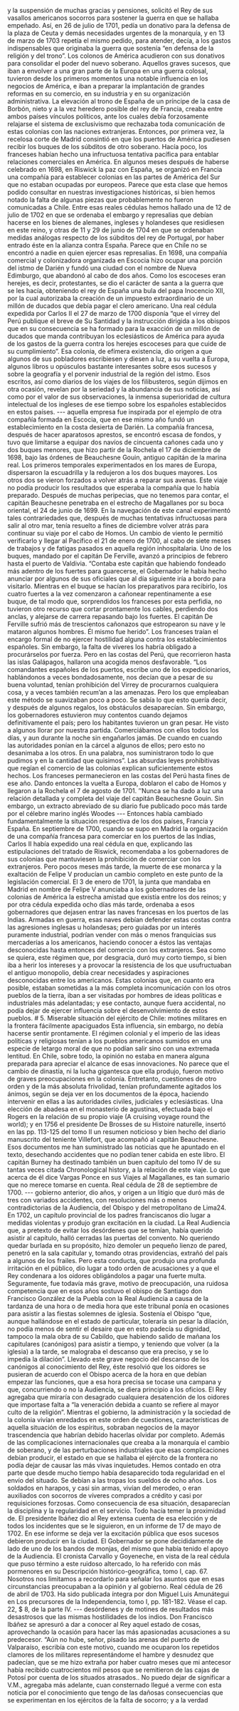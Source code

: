 y la suspensión de muchas gracias y pensiones, solicitó el Rey de sus vasallos americanos socorros para sostener la guerra en que se hallaba empeñado. Así, en 26 de julio de 1701, pedía un donativo para la defensa de la plaza de Ceuta y demás necesidades urgentes de la monarquía, y en 13 de marzo de 1703 repetía el mismo pedido, para atender, decía, a los gastos indispensables que originaba la guerra que sostenía “en defensa de la religión y del trono”. Los colonos de América acudieron con sus donativos para consolidar el poder del nuevo soberano. Aquellos graves sucesos, que iban a envolver a una gran parte de la Europa en una guerra colosal, tuvieron desde los primeros momentos una notable influencia en los negocios de América, e iban a preparar la implantación de grandes reformas en su comercio, en su industria y en su organización administrativa. La elevación al trono de España de un príncipe de la casa de Borbón, nieto y a la vez heredero posible del rey de Francia, creaba entre ambos países vínculos políticos, ante los cuales debía forzosamente relajarse el sistema de exclusivismo que rechazaba toda comunicación de estas colonias con las naciones extranjeras. Entonces, por primera vez, la recelosa corte de Madrid consintió en que los puertos de América pudiesen recibir los buques de los súbditos de otro soberano. Hacía poco, los franceses habían hecho una infructuosa tentativa pacífica para entablar relaciones comerciales en América. En algunos meses después de haberse celebrado en 1698, en Riswick la paz con España, se organizó en Francia una compañía para establecer colonias en las partes de América del Sur que no estaban ocupadas por europeos. Parece que esta clase que hemos podido consultar en nuestras investigaciones históricas, si bien hemos notado la falta de algunas piezas que probablemente no fueron comunicadas a Chile. Entre esas reales cédulas hemos hallado una de 12 de julio de 1702 en que se ordenaba el embargo y represalias que debían hacerse en los bienes de alemanes, ingleses y holandeses que residiesen en este reino, y otras de 11 y 29 de junio de 1704 en que se ordenaban medidas análogas respecto de los súbditos del rey de Portugal, por haber entrado éste en la alianza contra España. Parece que en Chile no se encontró a nadie en quien ejercer esas represalias. En 1698, una compañía comercial y colonizadora organizada en Escocia hizo ocupar una porción del istmo de Darién y fundó una ciudad con el nombre de Nueva Edimburgo, que abandonó al cabo de dos años. Como los escoceses eran herejes, es decir, protestantes, se dio el carácter de santa a la guerra que se les hacía, obteniendo el rey de España una bula del papa Inocencio XII, por la cual autorizaba la creación de un impuesto extraordinario de un millón de ducados que debía pagar el clero americano. Una real cédula expedida por Carlos II el 27 de marzo de 1700 disponía “que el virrey del Perú publique el breve de Su Santidad y la instrucción dirigida a los obispos que en su consecuencia se ha formado para la exacción de un millón de ducados que manda contribuyan los eclesiásticos de América para ayuda de los gastos de la guerra contra los herejes escoceses para que cuide de su cumplimiento”. Esa colonia, de efímera existencia, dio origen a que algunos de sus pobladores escribiesen y diesen a luz, a su vuelta a Europa, algunos libros u opúsculos bastante interesantes sobre esos sucesos y sobre la geografía y el porvenir industrial de la región del istmo. Esos escritos, así como diarios de los viajes de los filibusteros, según dijimos en otra ocasión, revelan por la seriedad y la abundancia de sus noticias, así como por el valor de sus observaciones, la inmensa superioridad de cultura intelectual de los ingleses de ese tiempo sobre los españoles establecidos en estos países. --- aquella empresa fue inspirada por el ejemplo de otra compañía formada en Escocia, que en ese mismo año fundó un establecimiento en la costa desierta de Darién. La compañía francesa, después de hacer aparatosos aprestos, se encontró escasa de fondos, y tuvo que limitarse a equipar dos navíos de cincuenta cañones cada uno y dos buques menores, que hizo partir de la Rochela el 17 de diciembre de 1698, bajo las órdenes de Beauchesne Gouin, antiguo capitán de la marina real. Los primeros temporales experimentados en los mares de Europa, dispersaron la escuadrilla y la redujeron a los dos buques mayores. Los otros dos se vieron forzados a volver atrás a reparar sus avenas. Este viaje no podía producir los resultados que esperaba la compañía que lo había preparado. Después de muchas peripecias, que no tenemos para contar, el capitán Beauchesne penetraba en el estrecho de Magallanes por su boca oriental, el 24 de junio de 1699. En la navegación de este canal experimentó tales contrariedades que, después de muchas tentativas infructuosas para salir al otro mar, tenía resuelto a fines de diciembre volver atrás para continuar su viaje por el cabo de Homos. Un cambio de viento le permitió verificarlo y llegar al Pacífico el 21 de enero de 1700, al cabo de siete meses de trabajos y de fatigas pasados en aquella región inhospitalaria. Uno de los buques, mandado por el capitán De Ferville, avanzó a principios de febrero hasta el puerto de Valdivia. “Contaba este capitán que habiendo fondeado más adentro de los fuertes para guarecerse, el Gobernador le había hecho anunciar por algunos de sus oficiales que al día siguiente iría a bordo para visitarlo. Mientras en el buque se hacían los preparativos para recibirlo, los cuatro fuertes a la vez comenzaron a cañonear repentinamente a ese buque, de tal modo que, sorprendidos los franceses por esta perfidia, no tuvieron otro recurso que cortar prontamente los cables, perdiendo dos anclas, y alejarse de carrera repasando bajo los fuertes. El capitán De Ferville sufrió más de trescientos cañonazos que estropearon su nave y le mataron algunos hombres. Él mismo fue herido”. Los franceses traían el encargo formal de no ejercer hostilidad alguna contra los establecimientos españoles. Sin embargo, la falta de víveres los habría obligado a procurárselos por fuerza. Pero en las costas del Perú, que recorrieron hasta las islas Galápagos, hallaron una acogida menos desfavorable. “Los comandantes españoles de los puertos, escribe uno de los expedicionarios, hablándonos a veces bondadosamente, nos decían que a pesar de su buena voluntad, tenían prohibición del Virrey de procurarnos cualquiera cosa, y a veces también recum’an a las amenazas. Pero los que empleaban este método se suavizaban poco a poco. Se sabía lo que esto quería decir, y después de algunos regalos, los obstáculos desaparecían. Sin embargo, los gobernadores estuvieron muy contentos cuando dejamos definitivamente el país; pero los habitantes tuvieron un gran pesar. He visto a algunos llorar por nuestra partida. Comerciábamos con ellos todos los días, y aun durante la noche sin engañarlos jamás. De cuando en cuando las autoridades ponían en la cárcel a algunos de ellos; pero esto no desanimaba a los otros. En una palabra, nos suministraron todo lo que pudimos y en la cantidad que quisimos”. Las absurdas leyes prohibitivas que regían el comercio de las colonias explican suficientemente estos hechos. Los franceses permanecieron en las costas del Perú hasta fines de ese año. Dando entonces la vuelta a Europa, doblaron el cabo de Homos y llegaron a la Rochela el 7 de agosto de 1701. ’’Nunca se ha dado a luz una relación detallada y completa del viaje del capitán Beauchesne Gouin. Sin embargo, un extracto abreviado de su diario fue publicado poco más tarde por el célebre marino inglés Woodes --- Entonces había cambiado fundamentalmente la situación respectiva de los dos países, Francia y España. En septiembre de 1700, cuando se supo en Madrid la organización de una compañía francesa para comerciar en los puertos de las Indias, Carlos II había expedido una real cédula en que, explicando las estipulaciones del tratado de Riswick, recomendaba a los gobernadores de sus colonias que mantuviesen la prohibición de comerciar con los extranjeros. Pero pocos meses más tarde, la muerte de ese monarca y la exaltación de Felipe V producían un cambio completo en este punto de la legislación comercial. El 3 de enero de 1701, la junta que mandaba en Madrid en nombre de Felipe V anunciaba a los gobernadores de las colonias de América la estrecha amistad que existía entre los dos reinos; y por otra cédula expedida ocho días más tarde, ordenaba a esos gobernadores que dejasen entrar las naves francesas en los puertos de las Indias. Armadas en guerra, esas naves debían defender estas costas contra las agresiones inglesas u holandesas; pero guiadas por un interés puramente industrial, podrían vender con más o menos franquicias sus mercaderías a los americanos, haciendo conocer a éstos las ventajas desconocidas hasta entonces del comercio con los extranjeros. Sea como se quiera, este régimen que, por desgracia, duró muy corto tiempo, si bien iba a herir los intereses y a provocar la resistencia de los que usufructuaban el antiguo monopolio, debía crear necesidades y aspiraciones desconocidas entre los americanos. Estas colonias que, en cuanto era posible, estaban sometidas a la más completa incomunicación con los otros pueblos de la tierra, iban a ser visitadas por hombres de ideas políticas e industriales más adelantadas; y ese contacto, aunque fuera accidental, no podía dejar de ejercer influencia sobre el desenvolvimiento de estos pueblos. # 5. Miserable situación del ejército de Chile: motines militares en la frontera fácilmente apaciguados Esta influencia, sin embargo, no debía hacerse sentir prontamente. El régimen colonial y el imperio de las ideas políticas y religiosas tenían a los pueblos americanos sumidos en una especie de letargo moral de que no podían salir sino con una extremada lentitud. En Chile, sobre todo, la opinión no estaba en manera alguna preparada para apreciar el alcance de esas innovaciones. No parece que el cambio de dinastía, ni la lucha gigantesca que ella produjo, fueron motivo de graves preocupaciones en la colonia. Entretanto, cuestiones de otro orden y de la más absoluta frivolidad, tenían profundamente agitados los ánimos, según se deja ver en los documentos de la época, haciendo intervenir en ellas a las autoridades civiles, judiciales y eclesiásticas. Una elección de abadesa en el monasterio de agustinas, efectuada bajo el Rogers en la relación de su propio viaje (A cruising voyage round the world); y en 1756 el presidente De Brosses de su Histoire naturelle, insertó en las pp. 113-125 del tomo II un resumen noticioso y bien hecho del diario manuscrito del teniente Villefort, que acompañó al capitán Beauchesne. Esos documentos me han suministrado las noticias que he apuntado en el texto, desechando accidentes que no podían tener cabida en este libro. El capitán Burney ha destinado también un buen capítulo del tomo IV de su tantas veces citada Chronological history, a la relación de este viaje. Lo que acerca de él dice Vargas Ponce en sus Viajes al Magallanes, es tan sumario que no merece tomarse en cuenta. Real cédula de 28 de septiembre de 1700. --- gobierno anterior, dio años, y origen a un litigio que duró más de tres con variados accidentes, con resoluciones más o menos contradictorias de la Audiencia, del Obispo y del metropolitano de Lima24. En 1702, un capítulo provincial de los padres franciscanos dio lugar a medidas violentas y produjo gran excitación en la ciudad. La Real Audiencia que, a pretexto de evitar los desórdenes que se temían, había querido asistir al capítulo, halló cerradas las puertas del convento. No queriendo quedar burlada en su propósito, hizo demoler un pequeño lienzo de pared, penetró en la sala capitular y, tomando otras providencias, extrañó del país a algunos de los frailes. Pero esta conducta, que produjo una profunda irritación en el público, dio lugar a todo orden de acusaciones y a que el Rey condenara a los oidores obligándolos a pagar una fuerte multa. Seguramente, fue todavía más grave, motivo de preocupación, una ruidosa competencia que en esos años sostuvo el obispo de Santiago don Francisco González de la Puebla con la Real Audiencia a causa de la tardanza de una hora o de media hora que este tribunal ponía en ocasiones para asistir a las fiestas solemnes de iglesia. Sostenía el Obispo “que, aunque hallándose en el estado de particular, toleraría sin pesar la dilación, no podía menos de sentir el desaire que en esto padecía su dignidad, tampoco la mala obra de su Cabildo, que habiendo salido de mañana los capitulares (canónigos) para asistir a tiempo, y teniendo que volver (a la iglesia) a la tarde, se malograba el descanso que era preciso, y se lo impedía la dilación”. Llevado este grave negocio del descanso de los canónigos al conocimiento del Rey, éste resolvió que los oidores se pusieran de acuerdo con el Obispo acerca de la hora en que debían empezar las funciones, que a esa hora precisa se tocase una campana y que, concurriendo o no la Audiencia, se diera principio a los oficios. El Rey agregaba que miraría con desagrado cualquiera desatención de los oidores que importase falta a “la veneración debida a cuanto se refiere al mayor culto de la religión”. Mientras el gobierno, la administración y la sociedad de la colonia vivían enredados en este orden de cuestiones, características de aquella situación de los espíritus, sobraban negocios de la mayor trascendencia que habrían debido hacerlas olvidar por completo. Además de las complicaciones internacionales que creaba a la monarquía el cambio de soberano, y de las perturbaciones industriales que esas complicaciones debían producir, el estado en que se hallaba el ejército de la frontera no podía dejar de causar las más vivas inquietudes. Hemos contado en otra parte que desde mucho tiempo había desaparecido toda regularidad en el envío del situado. Se debían a las tropas los sueldos de ocho años. Los soldados en harapos, y casi sin armas, vivían del merodeo, o eran auxiliados con socorros de víveres comprados a crédito y casi por requisiciones forzosas. Como consecuencia de esa situación, desaparecían la disciplina y la regularidad en el servicio. Todo hacía temer la proximidad de. El presidente Ibáñez dio al Rey extensa cuenta de esa elección y de todos los incidentes que se le siguieron, en un informe de 17 de mayo de 1702. En ese informe se deja ver la excitación pública que esos sucesos debieron producir en la ciudad. El Gobernador se pone decididamente de lado de uno de los bandos de monjas, del mismo que había tenido el apoyo de la Audiencia. El cronista Carvallo y Goyeneche, en vista de la real cédula que puso término a este ruidoso altercado, lo ha referido con más pormenores en su Descripción histórico-geográfica, tomo I, cap. 67. Nosotros nos limitamos a recordarlo para señalar los asuntos que en esas circunstancias preocupaban a la opinión y al gobierno. Real cédula de 26 de abril de 1703. Ha sido publicada íntegra por don Miguel Luis Amunátegui en Los precursores de la Independencia, tomo I, pp. 181-182. Véase el cap. 22, $ 8, de la parte IV. --- desórdenes y de motines de resultados más desastrosos que las mismas hostilidades de los indios. Don Francisco Ibáñez se apresuró a dar a conocer al Rey aquel estado de cosas, aprovechando la ocasión para hacer las más apasionadas acusaciones a su predecesor. “Aún no hube, señor, pisado las arenas del puerto de Valparaíso, escribía con este motivo, cuando me ocuparon los repetidos clamores de los militares representándome el hambre y desnudez que padecían, que se me hizo extraña por haber cuatro meses que mi antecesor había recibido cuatrocientos mil pesos que se remitieron de las cajas de Potosí por cuenta de los situados atrasados.. No puedo dejar de significar a V.M., agregaba más adelante, cuan consternado llegué a verme con esta noticia por el conocimiento que tengo de las dañosas consecuencias que se experimentan en los ejércitos de la falta de socorro; y a la verdad